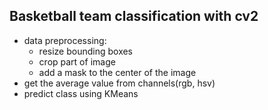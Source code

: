##  Basketball team classification with cv2

- data preprocessing:
  - resize bounding boxes
  - crop part of image
  - add a mask to the center of the image
- get the average value from channels(rgb, hsv)
- predict class using KMeans